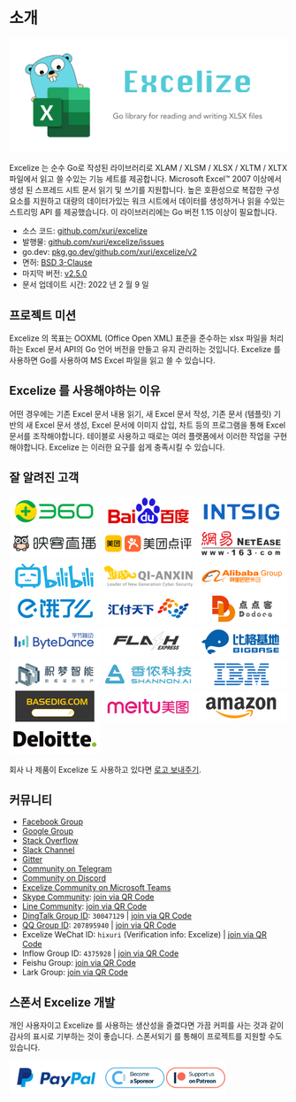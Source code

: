 # 소개

<p align="center"><img width="650" src="../images/excelize.svg" alt="Excelize logo"></p>

Excelize 는 순수 Go로 작성된 라이브러리로 XLAM / XLSM / XLSX / XLTM / XLTX 파일에서 읽고 쓸 수있는 기능 세트를 제공합니다. Microsoft Excel&trade; 2007 이상에서 생성 된 스프레드 시트 문서 읽기 및 쓰기를 지원합니다. 높은 호환성으로 복잡한 구성 요소를 지원하고 대량의 데이터가있는 워크 시트에서 데이터를 생성하거나 읽을 수있는 스트리밍 API 를 제공했습니다. 이 라이브러리에는 Go 버전 1.15 이상이 필요합니다.

- 소스 코드: [github.com/xuri/excelize](https://github.com/xuri/excelize)
- 발행물: [github.com/xuri/excelize/issues](https://github.com/xuri/excelize/issues)
- go.dev: [pkg.go.dev/github.com/xuri/excelize/v2](https://pkg.go.dev/github.com/xuri/excelize/v2)
- 면허: [BSD 3-Clause](https://opensource.org/licenses/BSD-3-Clause)
- 마지막 버전: [v2.5.0](https://github.com/xuri/excelize/releases/latest)
- 문서 업데이트 시간: 2022 년 2 월 9 일

## 프로젝트 미션

Excelize 의 목표는 OOXML (Office Open XML) 표준을 준수하는 xlsx 파일을 처리하는 Excel 문서 API의 Go 언어 버전을 만들고 유지 관리하는 것입니다. Excelize 를 사용하면 Go를 사용하여 MS Excel 파일을 읽고 쓸 수 있습니다.

## Excelize 를 사용해야하는 이유

어떤 경우에는 기존 Excel 문서 내용 읽기, 새 Excel 문서 작성, 기존 문서 (템플릿) 기반의 새 Excel 문서 생성, Excel 문서에 이미지 삽입, 차트 등의 프로그램을 통해 Excel 문서를 조작해야합니다. 테이블로 사용하고 때로는 여러 플랫폼에서 이러한 작업을 구현해야합니다. Excelize 는 이러한 요구를 쉽게 충족시킬 수 있습니다.

## 잘 알려진 고객

<a href="https://www.360.cn" title="Qihoo 360" target="_blank"><img width="165" src="../images/vendor/360@2x.png" alt="Qihoo 360"></a> <a href="https://www.baidu.com" title="Baidu, Inc." target="_blank"><img width="165" src="../images/vendor/baidu@2x.png" alt="Baidu, Inc."></a> [![INTSIG](../images/vendor/intsig.com_en.png)](https://en.intsig.com) <a href="https://www.inke.cn" title="Inke, Inc." target="_blank"><img width="165" src="../images/vendor/inke@2x.png" alt="Inke, Inc."></a> <a href="https://www.meituan.com" title="Meituan-Dianping" target="_blank"><img width="165" src="../images/vendor/meituan@2x.png" alt="Meituan-Dianping"></a> <a href="https://www.163.com" title="NetEase" target="_blank"><img width="165" src="../images/vendor/netease@2x.png" alt="NetEase"></a> <a href="https://www.bilibili.com" title="Bilibili" target="_blank"><img width="165" src="../images/vendor/bilibili@2x.png" alt="Bilibili"></a> <a href="https://www.qianxin.com" title="Qi An Xin Group" target="_blank"><img width="165" src="../images/vendor/qianxin.com_en@2x.png" alt="Qi An Xin Group"></a> <a href="https://www.alibabagroup.com" title="Alibaba Group" target="_blank"><img width="165" src="../images/vendor/alibabagroup@2x.png" alt="Alibaba Group"></a> <a href="https://www.ele.me" title="ele.me" target="_blank"><img width="165" src="../images/vendor/ele.me@2x.png" alt="ele.me"></a> <a href="https://www.huifu.com" title="Huifu" target="_blank"><img width="165" src="../images/vendor/huifu.com@2x.png" alt="Huifu"></a> <a href="http://www.dodoca.com" title="Dodoca Information Technology" target="_blank"><img width="165" src="../images/vendor/dodoca.com@2x.png" alt="Dodoca Information Technology"></a> <a href="https://bytedance.com" title="ByteDance" target="_blank"><img width="165" src="../images/vendor/bytedance@2x.png" alt="ByteDance"></a> <a href="https://www.flashexpress.com" title="Flash Express" target="_blank"><img width="165" src="../images/vendor/flashexpress.com@2x.png" alt="Flash Express"></a> <a href="http://www.bigbaser.com" title="Big Baser" target="_blank"><img width="165" src="../images/vendor/bigbaser.com@2x.png" alt="Big Baser"></a> <a href="https://jimengio.com" title="JimengIO" target="_blank"><img width="165" src="../images/vendor/jimengio.com@2x.png" alt="JimengIO"></a> <a href="https://www.shannonai.com" title="Shannon.AI" target="_blank"><img width="165" src="../images/vendor/shannonai.com@2x.png" alt="Shannon.AI"></a> <a href="https://ibm.com" title="IBM" target="_blank"><img width="165" src="../images/vendor/ibm@2x.png" alt="IBM"></a> <a href="https://www.basedig.com" title="Basedig" target="_blank"><img width="165" src="../images/vendor/basedig.com@2x.png" alt="Basedig"></a> <a href="https://www.meitu.com" title="Meitui" target="_blank"><img width="165" src="../images/vendor/meitu.com@2x.png" alt="Meitui"></a> <a href="https://www.amazon.com" title="Amazon" target="_blank"><img width="165" src="../images/vendor/amazon@2x.png" alt="Amazon"></a> <a href="https://www.deloitte.com" title="Deloitte" target="_blank"><img width="165" src="../images/vendor/deloitte@2x.png" alt="Deloitte"></a>

회사 나 제품이 Excelize 도 사용하고 있다면 <a href="mailto: xuri.me@gmail.com?Subject=Please add our company in Excelize Introduction page&amp;Body=Hello%2C%20this%20is%20%3Cyour%20name%3E%20from%20%3Cyour%20company%20name%3E.%0AWe%20are%20using%20Excelize%20and%20will%20be%20proud%20to%20add%20our%20company%20name%20to%20Excelize%20Introduction%20page.%0APlease%20see%20attachment%20for%20our%20logo.%20%3CBe%20sure%20to%20include%20logo%20in%20attachment%3E%0A" title="로고 보내주기">로고 보내주기</a>.

## 커뮤니티

- [Facebook Group](https://www.facebook.com/groups/excelize)
- [Google Group](https://groups.google.com/g/excelize)
- [Stack Overflow](https://stackoverflow.com/questions/tagged/excelize)
- [Slack Channel](https://join.slack.com/t/xuri/shared_invite/zt-eriqdkeo-wV04zcCdBiiZveFgY86Wzw)
- [Gitter](https://gitter.im/excelize/community)
- [Community on Telegram](https://t.me/excelize)
- [Community on Discord](https://discord.gg/MWV8MBQGtv)
- [Excelize Community on Microsoft Teams](https://teams.live.com/l/invite/FBA8aHkflqEj5SNzQM)
- [Skype Community](https://join.skype.com/YW3OFS5QjYcV?source=qr-ios): <a href="../images/skype_group@2x.png" title="Excelize Skype Community" target="_blank">join via QR Code</a>
- [Line Community](http://line.me/ti/g/NFIjhfbP_g): <a href="../images/line_group@2x.png" title="Excelize Line Community" target="_blank">join via QR Code</a>
- [DingTalk Group ID](https://qr.dingtalk.com/action/joingroup?code=v1,k1,ydu1Um4a+7sGezVdHJjsH2BifuEaXGW4Gkw7czNk25A=&_dt_no_comment=1&origin=11): `30047129` | <a href="../images/dingtalk_group@2x.png" title="Excelize DingTalk Group" target="_blank">join via QR Code</a>
- [QQ Group ID](https://jq.qq.com/?_wv=1027&k=5imdV9h): `207895940` | <a href="../images/qq_group@2x.png" title="Excelize QQ Group ID" target="_blank">join via QR Code</a>
- Excelize WeChat ID: `hixuri` (Verification info: Excelize) | <a href="../images/wechat_group@2x.png" title="Excelize Excelize WeChat Community" target="_blank">join via QR Code</a>
- Inflow Group ID: `4375928` | <a href="../images/inflow_group@2x.png" title="Excelize Inflow Group" target="_blank">join via QR Code</a>
- Feishu Group: <a href="../images/feishu_group@2x.png" title="Feishu Group" target="_blank">join via QR Code</a>
- Lark Group: <a href="../images/larksuite_group@2x.png" title="Lark Group" target="_blank">join via QR Code</a>

## 스폰서 Excelize 개발

개인 사용자이고 Excelize 를 사용하는 생산성을 즐겼다면 가끔 커피를 사는 것과 같이 감사의 표시로 기부하는 것이 좋습니다. 스폰서되기 를 통해이 프로젝트를 지원할 수도 있습니다.

<a href="https://www.paypal.com/paypalme/xuri" title="Paypal 로 기부하기" target="_blank"><img width="170" src="../images/donate@2x.png" alt="Paypal 로 기부하기"></a> <a href="https://opencollective.com/excelize" title="스폰서되기" target="_blank"><img height="61" src="../images/opencollective.com@2x.png" alt="스폰서되기"></a> <a href="https://www.patreon.com/xuri" title="Patreon 에서 Excelize 지원" target="_blank"><img height="61" src="../images/patreon.com@2x.png" alt="Patreon 서 Excelize 지원"></a>
